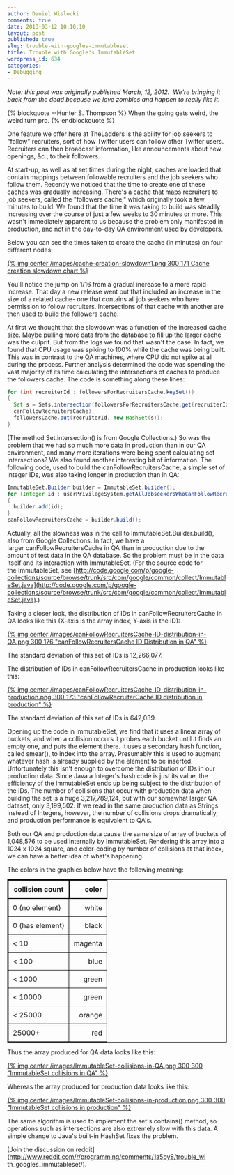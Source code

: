 ```yaml
---
author: Daniel Wislocki
comments: true
date: 2013-03-12 10:10:10
layout: post
published: true
slug: trouble-with-googles-immutableset
title: Trouble with Google's ImmutableSet
wordpress_id: 634
categories:
- Debugging
---
```


_Note: this post was originally published March, 12, 2012.  We're bringing it back from the dead because we love zombies and happen to really like it._

{% blockquote --Hunter S. Thompson %}
When the going gets weird, the weird turn pro.
{% endblockquote %}

One feature we offer here at TheLadders is the ability for job seekers to "follow" recruiters, sort of how Twitter users can follow other Twitter users. Recruiters can then broadcast information, like announcements about new openings, &c., to their followers.

At start-up, as well as at set times during the night, caches are loaded that contain mappings between followable recruiters and the job seekers who follow them.
Recently we noticed that the time to create one of these caches was gradually increasing. There's a cache that maps recruiters to job seekers, called the "followers cache," which originally took a few minutes to build. We found that the time it was taking to build was steadily increasing over the course of just a few weeks to 30 minutes or more. This wasn't immediately apparent to us because the problem only manifested in production, and not in the day-to-day QA environment used by developers.

Below you can see the times taken to create the cache (in minutes) on four different nodes:

<!-- more -->

[{% img center /images/cache-creation-slowdown1.png 300 171 Cache creation slowdown chart  %}](/images/cache-creation-slowdown1.png)

You'll notice the jump on 1/16 from a gradual increase to a more rapid increase. That day a new release went out that included an increase in the size of a related cache- one that contains all job seekers who have permission to follow recruiters. Intersections of that cache with another are then used to build the followers cache.

At first we thought that the slowdown was a function of the increased cache size. Maybe pulling more data from the database to fill up the larger cache was the culprit. But from the logs we found that wasn't the case. In fact, we found that CPU usage was spiking to 100% while the cache was being built. This was in contrast to the QA machines, where CPU did not spike at all during the process. Further analysis determined the code was spending the vast majority of its time calculating the intersections of caches to produce the followers cache. The code is something along these lines:

``` java 
for (int recruiterId : followersForRecruitersCache.keySet())
{
  Set s = Sets.intersection(followersForRecruitersCache.get(recruiterId),
  canFollowRecruitersCache);
  followersCache.put(recruiterId, new HashSet(s));
}
```

(The method Set.intersection() is from Google Collections.) So was the problem that we had so much more data in production than in our QA environment, and many more iterations were being spent calculating set intersections? We also found another interesting bit of information. The following code, used to build the canFollowRecruitersCache, a simple set of integer IDs, was also taking longer in production than in QA:

``` java
ImmutableSet.Builder builder = ImmutableSet.builder();
for (Integer id : userPrivilegeSystem.getAllJobseekersWhoCanFollowRecruiters())
{
  builder.add(id);
}
canFollowRecruitersCache = builder.build();
```

Actually, all the slowness was in the call to ImmutableSet.Builder.build(), also from Google Collections. In fact, we have a larger canFollowRecruitersCache in QA than in production due to the amount of test data in the QA database. So the problem must be in the data itself and its interaction with ImmutableSet. (For the source code for the ImmutableSet, see [http://code.google.com/p/google-collections/source/browse/trunk/src/com/google/common/collect/ImmutableSet.java](http://code.google.com/p/google-collections/source/browse/trunk/src/com/google/common/collect/ImmutableSet.java).)

Taking a closer look, the distribution of IDs in canFollowRecruitersCache in QA looks like this (X-axis is the array index, Y-axis is the ID):

[{% img center /images/canFollowRecruitersCache-ID-distribution-in-QA.png 300 176 "canFollowRecruitersCache ID Distribution in QA" %}](/images/canFollowRecruitersCache-ID-distribution-in-QA.png)

The standard deviation of this set of IDs is 12,266,077.

The distribution of IDs in canFollowRecruitersCache in production looks like this:

[{% img center /images/canFollowRecruitersCache-ID-distribution-in-production.png 300 173 "canFollowRecruiterCache ID distribution in production" %}](/images/canFollowRecruitersCache-ID-distribution-in-production.png)

The standard deviation of this set of IDs is 642,039.

Opening up the code in ImmutableSet, we find that it uses a linear array of buckets, and when a collision occurs it probes each bucket until it finds an empty one, and puts the element there. It uses a secondary hash function, called smear(), to index into the array. Presumably this is used to augment whatever hash is already supplied by the element to be inserted. Unfortunately this isn't enough to overcome the distribution of IDs in our production data. Since Java a Integer's hash code is just its value, the efficiency of the ImmutableSet ends up being subject to the distribution of the IDs. The number of collisions that occur with production data when building the set is a huge 3,217,789,124, but with our somewhat larger QA dataset, only 3,199,502. If we read in the same production data as Strings instead of Integers, however, the number of collisions drops dramatically, and production performance is equivalent to QA's.

Both our QA and production data cause the same size of array of buckets of 1,048,576 to be used internally by ImmutableSet. Rendering this array into a 1024 x 1024 square, and color-coding by number of collisions at that index, we can have a better idea of what's happening.

The colors in the graphics below have the following meaning:

<table style="border:1px solid black;border-collapse:collapse;margin:auto;">
  <tbody>
    <tr>
      <th style="border:2px solid black;padding:10px;">collision count</th>
      <th style="border:2px solid black;padding:10px;text-align:right">color</th>
    </tr>
    <tr>  
      <td style="border:1px solid black;padding:10px;">0 (no element)</td>
      <td style="border:1px solid black;padding:10px;text-align:right">white</td>
    </tr>
    <tr>
      <td style="border:1px solid black;padding:10px;">0 (has element)</td>
      <td style="border:1px solid black;padding:10px;text-align:right">black</td>
    </tr>
    <tr>
      <td style="border:1px solid black;padding:10px;">&lt; 10</td>
      <td style="border:1px solid black;padding:10px;text-align:right">magenta</td>
    </tr>
    <tr>
      <td style="border:1px solid black;padding:10px;">&lt; 100</td>
      <td style="border:1px solid black;padding:10px;text-align:right">blue</td>
    </tr>
    <tr>
      <td style="border:1px solid black;padding:10px;">&lt; 1000</td>
      <td style="border:1px solid black;padding:10px;text-align:right">green</td>
    </tr>
    <tr>
      <td style="border:1px solid black;padding:10px;">&lt; 10000</td>
      <td style="border:1px solid black;padding:10px;text-align:right">green</td>
    </tr>
    <tr>
      <td style="border:1px solid black;padding:10px;">&lt; 25000</td>
      <td style="border:1px solid black;padding:10px;text-align:right">orange</td>
    </tr>
    <tr>
      <td style="border:1px solid black;padding:10px;">25000+</td>
      <td style="border:1px solid black;padding:10px;text-align:right">red</td>
    </tr>
  </tbody>
</table>

Thus the array produced for QA data looks like this:

[{% img center /images/ImmutableSet-collisions-in-QA.png 300 300 "ImmutableSet collisions in QA" %}](/images/ImmutableSet-collisions-in-QA.png)

Whereas the array produced for production data looks like this:

[{% img center /images/ImmutableSet-collisions-in-production.png 300 300 "ImmutableSet collisions in production" %}](/images/ImmutableSet-collisions-in-production.png)


The same algorithm is used to implement the set's contains() method, so operations such as intersections are also extremely slow with this data. A simple change to Java's built-in HashSet fixes the problem.


[Join the discussion on reddit](http://www.reddit.com/r/programming/comments/1a5by8/trouble_wi    th_googles_immutableset/).
